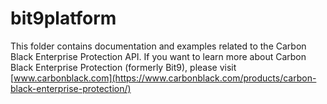 # bit9platform

This folder contains documentation and examples related to the Carbon Black Enterprise Protection API.
If you want to learn more about Carbon Black Enterprise Protection (formerly Bit9), please visit [www.carbonblack.com](https://www.carbonblack.com/products/carbon-black-enterprise-protection/)
